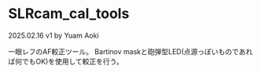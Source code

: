 # SLRcam_cal_tools

2025.02.16 v1 by Yuam Aoki

一眼レフのAF較正ツール。
Bartinov maskと砲弾型LED(点源っぽいものであれば何でもOK)を使用して較正を行う。

